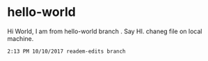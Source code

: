 # hello-world

Hi World,
    I am from hello-world branch .
    Say HI.
	chaneg file on local machine.
	
	2:13 PM 10/10/2017 readem-edits branch
